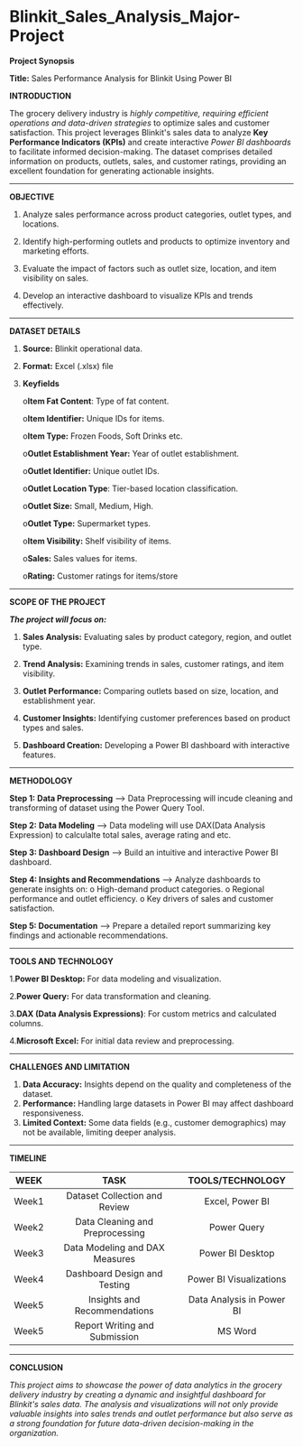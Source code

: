 # Blinkit_Sales_Analysis_Major-Project

**Project Synopsis**

**Title:** Sales Performance Analysis for Blinkit Using Power BI

**INTRODUCTION**

The grocery delivery industry is *highly competitive, requiring efficient operations and data-driven strategies* to optimize sales and customer satisfaction. This project leverages Blinkit's sales data to analyze **Key Performance Indicators (KPIs)** and create interactive *Power BI dashboards* to facilitate informed decision-making. The dataset comprises detailed information on products, outlets, sales, and customer ratings, providing an excellent foundation for generating actionable insights.

________________________________________

**OBJECTIVE**

1. Analyze sales performance across product categories, outlet types, and locations.

2. Identify high-performing outlets and products to optimize inventory and marketing efforts.

3. Evaluate the impact of factors such as outlet size, location, and item visibility on sales.

4. Develop an interactive dashboard to visualize KPIs and trends effectively.

 ________________________________________

**DATASET DETAILS**

1. **Source:** Blinkit operational data.

2. **Format:** Excel (.xlsx) file 

3. **Keyfields**
   
      o**Item Fat Content**: Type of fat content.
   
      o**Item Identifier:** Unique IDs for items.
   
      o**Item Type:** Frozen Foods, Soft Drinks etc.
   
      o**Outlet Establishment Year:** Year of outlet establishment.
   
      o**Outlet Identifier:** Unique outlet IDs.
   
      o**Outlet Location Type**: Tier-based location classification.
   
      o**Outlet Size:** Small, Medium, High.
   
      o**Outlet Type:** Supermarket types.
   
      o**Item Visibility:** Shelf visibility of items.
   
      o**Sales:** Sales values for items.
   
      o**Rating:** Customer ratings for items/store

_______________________________________

**SCOPE OF THE PROJECT**

***The project will focus on:***

1. **Sales Analysis:** Evaluating sales by product category, region, and outlet type.

2. **Trend Analysis:** Examining trends in sales, customer ratings, and item visibility.

3. **Outlet Performance:** Comparing outlets based on size, location, and establishment year.

4. **Customer Insights:** Identifying customer preferences based on product types and sales.

5. **Dashboard Creation:** Developing a Power BI dashboard with interactive features.
   
________________________________________

**METHODOLOGY**

**Step 1:** **Data Preprocessing**
--> Data Preprocessing will incude cleaning and transforming of dataset using the Power Query Tool.

**Step 2:** **Data Modeling**
--> Data modeling will use DAX(Data Analysis Expression) to calculalte total sales, average rating and etc.

**Step 3: Dashboard Design**
--> Build an intuitive and interactive Power BI dashboard.

**Step 4: Insights and Recommendations**
--> Analyze dashboards to generate insights on:
            o High-demand product categories.
            o Regional performance and outlet efficiency.
            o Key drivers of sales and customer satisfaction.
	
**Step 5: Documentation**
--> Prepare a detailed report summarizing key findings and actionable recommendations.
________________________________________

**TOOLS AND TECHNOLOGY**

1.**Power BI Desktop:** For data modeling and visualization.

2.**Power Query:** For data transformation and cleaning.

3.**DAX (Data Analysis Expressions)**: For custom metrics and calculated columns.

4.**Microsoft Excel:** For initial data review and preprocessing.
________________________________________

**CHALLENGES AND LIMITATION**
1. **Data Accuracy:** Insights depend on the quality and completeness of the dataset.
2. **Performance:** Handling large datasets in Power BI may affect dashboard responsiveness.
3. **Limited Context:** Some data fields (e.g., customer demographics) may not be available, limiting deeper analysis.
________________________________________

**TIMELINE**

|	**WEEK** |                **TASK**              |    **TOOLS/TECHNOLOGY**       | 
| 	:-----:  |                :-----:	        |   	:-----:	                | 
| 	Week1    | 	Dataset Collection and Review	|     Excel, Power BI           | 
| 	Week2    | 	Data Cleaning and Preprocessing	|     Power Query	        | 
| 	Week3    | 	Data Modeling and DAX Measures	|     Power BI Desktop	        | 
| 	Week4    |      Dashboard Design and Testing	|     Power BI Visualizations   | 
| 	Week5    | 	Insights and Recommendations	|     Data Analysis in Power BI | 
| 	Week5    | 	Report Writing and Submission	|     MS Word                   | 


________________________________________
**CONCLUSION**

*This project aims to showcase the power of data analytics in the grocery delivery industry by creating a dynamic and insightful dashboard for Blinkit's sales data. The analysis and visualizations will not only provide valuable insights into sales trends and outlet performance but also serve as a strong foundation for future data-driven decision-making in the organization.*






